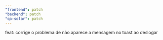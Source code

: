 ```yaml
---
"frontend": patch
"backend": patch
"qa-solar": patch
---
```


feat: corrige o problema de não aparece a mensagem no toast ao deslogar
